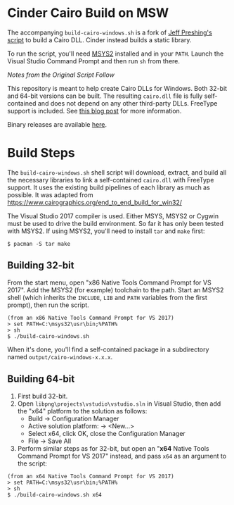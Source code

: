 # Cinder Cairo Build on MSW
The accompanying `build-cairo-windows.sh` is a fork of [Jeff Preshing's script](https://github.com/preshing/cairo-windows) to build a Cairo DLL. Cinder instead builds a static library. 

To run the script, you'll need [MSYS2](https://www.msys2.org/) installed and in your `PATH`. Launch the Visual Studio Command Prompt and then run `sh` from there.


*Notes from the Original Script Follow*

This repository is meant to help create Cairo DLLs for Windows. Both 32-bit and 64-bit versions can be built. The resulting `cairo.dll` file is fully self-contained and does not depend on any other third-party DLLs. FreeType support is included. See [this blog post](http://preshing.com/20170529/heres-a-standalone-cairo-dll-for-windows) for more information.

Binary releases are available [here](https://github.com/preshing/cairo-windows/releases).

# Build Steps

The `build-cairo-windows.sh` shell script will download, extract, and build all the necessary libraries to link a self-contained `cairo.dll` with FreeType support. It uses the existing build pipelines of each library as much as possible. It was adapted from https://www.cairographics.org/end_to_end_build_for_win32/

The Visual Studio 2017 compiler is used. Either MSYS, MSYS2 or Cygwin must be used to drive the build environment. So far it has only been tested with MSYS2. If using MSYS2, you'll need to install `tar` and `make` first:

    $ pacman -S tar make

## Building 32-bit

From the start menu, open "x86 Native Tools Command Prompt for VS 2017". Add the MSYS2 (for example) toolchain to the path. Start an MSYS2 shell (which inherits the `INCLUDE`, `LIB` and `PATH` variables from the first prompt), then run the script.

```
(from an x86 Native Tools Command Prompt for VS 2017)
> set PATH=C:\msys32\usr\bin;%PATH%
> sh
$ ./build-cairo-windows.sh
```

When it's done, you'll find a self-contained package in a subdirectory named `output/cairo-windows-x.x.x`.

## Building 64-bit

1. First build 32-bit.
2. Open `libpng\projects\vstudio\vstudio.sln` in Visual Studio, then add the "x64" platform to the solution as follows:
   * Build &rarr; Configuration Manager
   * Active solution platform: &rarr; <New...>
   * Select x64, click OK, close the Configuration Manager
   * File &rarr; Save All
3. Perform similar steps as for 32-bit, but open an "**x64** Native Tools Command Prompt for VS 2017" instead, and pass `x64` as an argument to the script:

```
(from an x64 Native Tools Command Prompt for VS 2017)
> set PATH=C:\msys32\usr\bin;%PATH%
> sh
$ ./build-cairo-windows.sh x64
```
